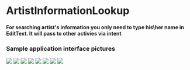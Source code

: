 # ArtistInformationLookup
#### For searching artist's information you only need to type his\her name in EditText. It will pass to other activies via intent 

### Sample application interface pictures

![](Mobile/MainMenu.jpg)
![](Mobile/ArtistInfo.jpg)
![](Mobile/AlbumList.jpg)
![](Mobile/AlbumInfo.jpg)
![](Mobile/BrowserVideo.jpg)
![](Mobile/FavoriteArtists.jpg)
![](Mobile/Login.jpg)
![](Mobile/Register.jpg)
